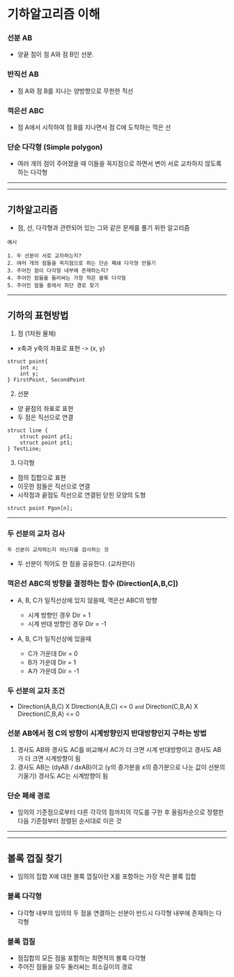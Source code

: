 # 기하알고리즘 이해

### 선분 AB

- 양끝 점이 점 A와 점 B인 선분.

### 반직선 AB

- 점 A와 점 B를 지나는 양방향으로 무한한 직선

### 꺽은선 ABC

- 점 A에서 시작하여 점 B를 지나면서 점 C에 도착하는 꺽은 선

### 단순 다각형 (Simple polygon)

- 여러 개의 점이 주어졌을 때 이들을 꼭지점으로 하면서 변이 서로 교차하지 않도록 하는 다각형

---

---

## 기하알고리즘

- 점, 선, 다각형과 관련되어 있는 그와 같은 문제를 풀기 위한 알고리즘

```
예시

1. 두 선분이 서로 교차하는지?
2. 여러 개의 점들을 꼭지점으로 하는 단순 폐쇄 다각형 만들기
3. 주어진 점이 다각형 내부에 존재하는지?
4. 주어진 점들을 둘러싸는 가장 작은 블록 다각형
5. 주어진 점들 중에서 최단 경로 찾기
```

---

## 기하의 표현방법

1. 점 (1차원 물체)

- x축과 y축의 좌표로 표현 -> (x, y)

```
struct point{
    int x;
    int y;
} FirstPoint, SecondPoint
```

2. 선분

- 양 끝점의 좌표로 표현
- 두 점은 직선으로 연결

```
struct line {
    struct point pt1;
    struct point pt1;
} TestLine;
```

3. 다각형

- 점의 집합으로 표현
- 이웃한 점들은 직선으로 연결
- 시작점과 끝점도 직선으로 연결된 닫힌 모양의 도형

```
struct point Pgon[n];
```

---

### 두 선분의 교차 검사

```
두 선분이 교차하는지 아닌지를 검사하는 것
```

- 두 선분이 적어도 한 점을 공유한다. (교차한다)

### 꺽은선 ABC의 방향을 결정하는 함수 (Direction[A,B,C])

- A, B, C가 일직선상에 있지 않을때, 꺽은선 ABC의 방향

  - 시계 방향인 경우 Dir = 1
  - 시계 반대 방향인 경우 Dir = -1

- A, B, C가 일직선상에 있을때
  - C가 가운데 Dir = 0
  - B가 가운데 Dir = 1
  - A가 가운데 Dir = -1

### 두 선분의 교차 조건

- Direction(A,B,C) X Direction(A,B,C) <= 0 `and` Direction(C,B,A) X Direction(C,B,A) <= 0

### 선분 AB에서 점 C의 방향이 시계방향인지 반대방향인지 구하는 방법

1. 경사도 AB와 경사도 AC를 비교해서 AC가 더 크면 시계 반대방향이고 경사도 AB가 더 크면 시계방향이 됨
2. 경사도 AB는 (dyAB / dxAB)이고 (y의 증가분을 x의 증가분으로 나눈 값이 선분의 기울기) 경사도 AC는 시계방향이 됨

### 단순 폐쇄 경로

- 임의의 기준점으로부터 다른 각각의 점까지의 각도를 구한 후 올림차순으로 정렬한 다음 기준점부터 정렬된 순서대로 이은 것

---

---

## 볼록 껍질 찾기

- 임의의 집합 X에 대한 블록 껍질이란 X를 포함하는 가장 작은 블록 집합

### 볼록 다각형

- 다각형 내부의 임의의 두 점을 연결하는 선분이 반드시 다각형 내부에 존재하는 다각형

### 볼록 껍질

- 점집합의 모든 점을 포함하는 최면적의 볼록 다각형
- 주어진 점들을 모두 둘러싸는 최소길이의 경로
